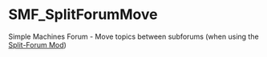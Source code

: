 # SMF_SplitForumMove
Simple Machines Forum - Move topics between subforums (when using the [Split-Forum Mod](http://custom.simplemachines.org/mods/index.php?mod=3730))
